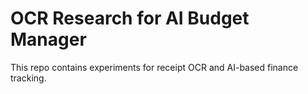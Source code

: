 # OCR Research for AI Budget Manager

This repo contains experiments for receipt OCR and AI-based finance tracking.
